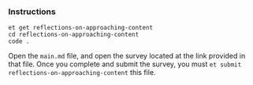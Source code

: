 
### Instructions

```no-highlight
et get reflections-on-approaching-content
cd reflections-on-approaching-content
code .
```

Open the `main.md` file, and open the survey located at the link provided in that file. Once you complete and submit the survey, you must `et submit reflections-on-approaching-content` this file.



